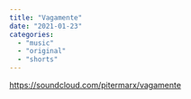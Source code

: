 ```yaml
---
title: "Vagamente"
date: "2021-01-23"
categories: 
  - "music"
  - "original"
  - "shorts"
---
```


https://soundcloud.com/pitermarx/vagamente
